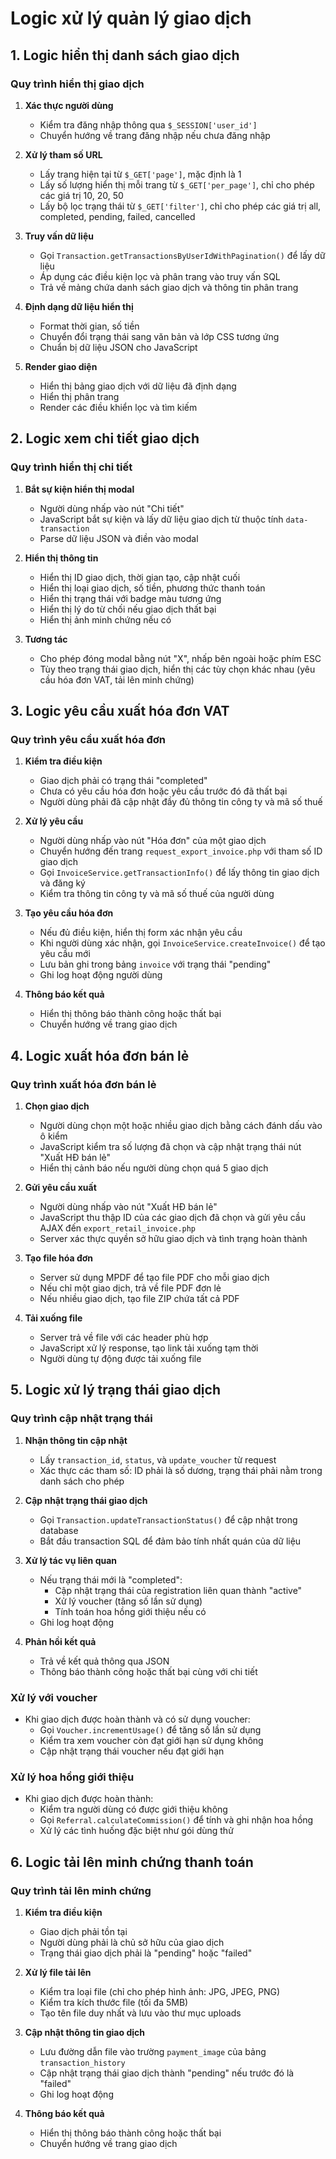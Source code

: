 # Logic xử lý quản lý giao dịch

## 1. Logic hiển thị danh sách giao dịch

### Quy trình hiển thị giao dịch

1. **Xác thực người dùng**
   - Kiểm tra đăng nhập thông qua `$_SESSION['user_id']`
   - Chuyển hướng về trang đăng nhập nếu chưa đăng nhập

2. **Xử lý tham số URL**
   - Lấy trang hiện tại từ `$_GET['page']`, mặc định là 1
   - Lấy số lượng hiển thị mỗi trang từ `$_GET['per_page']`, chỉ cho phép các giá trị 10, 20, 50
   - Lấy bộ lọc trạng thái từ `$_GET['filter']`, chỉ cho phép các giá trị all, completed, pending, failed, cancelled

3. **Truy vấn dữ liệu**
   - Gọi `Transaction.getTransactionsByUserIdWithPagination()` để lấy dữ liệu
   - Áp dụng các điều kiện lọc và phân trang vào truy vấn SQL
   - Trả về mảng chứa danh sách giao dịch và thông tin phân trang

4. **Định dạng dữ liệu hiển thị**
   - Format thời gian, số tiền
   - Chuyển đổi trạng thái sang văn bản và lớp CSS tương ứng
   - Chuẩn bị dữ liệu JSON cho JavaScript

5. **Render giao diện**
   - Hiển thị bảng giao dịch với dữ liệu đã định dạng
   - Hiển thị phân trang
   - Render các điều khiển lọc và tìm kiếm

## 2. Logic xem chi tiết giao dịch

### Quy trình hiển thị chi tiết

1. **Bắt sự kiện hiển thị modal**
   - Người dùng nhấp vào nút "Chi tiết"
   - JavaScript bắt sự kiện và lấy dữ liệu giao dịch từ thuộc tính `data-transaction`
   - Parse dữ liệu JSON và điền vào modal

2. **Hiển thị thông tin**
   - Hiển thị ID giao dịch, thời gian tạo, cập nhật cuối
   - Hiển thị loại giao dịch, số tiền, phương thức thanh toán
   - Hiển thị trạng thái với badge màu tương ứng
   - Hiển thị lý do từ chối nếu giao dịch thất bại
   - Hiển thị ảnh minh chứng nếu có

3. **Tương tác**
   - Cho phép đóng modal bằng nút "X", nhấp bên ngoài hoặc phím ESC
   - Tùy theo trạng thái giao dịch, hiển thị các tùy chọn khác nhau (yêu cầu hóa đơn VAT, tải lên minh chứng)

## 3. Logic yêu cầu xuất hóa đơn VAT

### Quy trình yêu cầu xuất hóa đơn

1. **Kiểm tra điều kiện**
   - Giao dịch phải có trạng thái "completed"
   - Chưa có yêu cầu hóa đơn hoặc yêu cầu trước đó đã thất bại
   - Người dùng phải đã cập nhật đầy đủ thông tin công ty và mã số thuế

2. **Xử lý yêu cầu**
   - Người dùng nhấp vào nút "Hóa đơn" của một giao dịch
   - Chuyển hướng đến trang `request_export_invoice.php` với tham số ID giao dịch
   - Gọi `InvoiceService.getTransactionInfo()` để lấy thông tin giao dịch và đăng ký
   - Kiểm tra thông tin công ty và mã số thuế của người dùng

3. **Tạo yêu cầu hóa đơn**
   - Nếu đủ điều kiện, hiển thị form xác nhận yêu cầu
   - Khi người dùng xác nhận, gọi `InvoiceService.createInvoice()` để tạo yêu cầu mới
   - Lưu bản ghi trong bảng `invoice` với trạng thái "pending"
   - Ghi log hoạt động người dùng

4. **Thông báo kết quả**
   - Hiển thị thông báo thành công hoặc thất bại
   - Chuyển hướng về trang giao dịch

## 4. Logic xuất hóa đơn bán lẻ

### Quy trình xuất hóa đơn bán lẻ

1. **Chọn giao dịch**
   - Người dùng chọn một hoặc nhiều giao dịch bằng cách đánh dấu vào ô kiểm
   - JavaScript kiểm tra số lượng đã chọn và cập nhật trạng thái nút "Xuất HĐ bán lẻ"
   - Hiển thị cảnh báo nếu người dùng chọn quá 5 giao dịch

2. **Gửi yêu cầu xuất**
   - Người dùng nhấp vào nút "Xuất HĐ bán lẻ"
   - JavaScript thu thập ID của các giao dịch đã chọn và gửi yêu cầu AJAX đến `export_retail_invoice.php`
   - Server xác thực quyền sở hữu giao dịch và tình trạng hoàn thành

3. **Tạo file hóa đơn**
   - Server sử dụng MPDF để tạo file PDF cho mỗi giao dịch
   - Nếu chỉ một giao dịch, trả về file PDF đơn lẻ
   - Nếu nhiều giao dịch, tạo file ZIP chứa tất cả PDF

4. **Tải xuống file**
   - Server trả về file với các header phù hợp
   - JavaScript xử lý response, tạo link tải xuống tạm thời
   - Người dùng tự động được tải xuống file

## 5. Logic xử lý trạng thái giao dịch

### Quy trình cập nhật trạng thái

1. **Nhận thông tin cập nhật**
   - Lấy `transaction_id`, `status`, và `update_voucher` từ request
   - Xác thực các tham số: ID phải là số dương, trạng thái phải nằm trong danh sách cho phép

2. **Cập nhật trạng thái giao dịch**
   - Gọi `Transaction.updateTransactionStatus()` để cập nhật trong database
   - Bắt đầu transaction SQL để đảm bảo tính nhất quán của dữ liệu

3. **Xử lý tác vụ liên quan**
   - Nếu trạng thái mới là "completed":
     - Cập nhật trạng thái của registration liên quan thành "active"
     - Xử lý voucher (tăng số lần sử dụng)
     - Tính toán hoa hồng giới thiệu nếu có
   - Ghi log hoạt động

4. **Phản hồi kết quả**
   - Trả về kết quả thông qua JSON
   - Thông báo thành công hoặc thất bại cùng với chi tiết

### Xử lý với voucher

- Khi giao dịch được hoàn thành và có sử dụng voucher:
  - Gọi `Voucher.incrementUsage()` để tăng số lần sử dụng
  - Kiểm tra xem voucher còn đạt giới hạn sử dụng không
  - Cập nhật trạng thái voucher nếu đạt giới hạn

### Xử lý hoa hồng giới thiệu

- Khi giao dịch được hoàn thành:
  - Kiểm tra người dùng có được giới thiệu không
  - Gọi `Referral.calculateCommission()` để tính và ghi nhận hoa hồng
  - Xử lý các tình huống đặc biệt như gói dùng thử

## 6. Logic tải lên minh chứng thanh toán

### Quy trình tải lên minh chứng

1. **Kiểm tra điều kiện**
   - Giao dịch phải tồn tại
   - Người dùng phải là chủ sở hữu của giao dịch
   - Trạng thái giao dịch phải là "pending" hoặc "failed"

2. **Xử lý file tải lên**
   - Kiểm tra loại file (chỉ cho phép hình ảnh: JPG, JPEG, PNG)
   - Kiểm tra kích thước file (tối đa 5MB)
   - Tạo tên file duy nhất và lưu vào thư mục uploads

3. **Cập nhật thông tin giao dịch**
   - Lưu đường dẫn file vào trường `payment_image` của bảng `transaction_history`
   - Cập nhật trạng thái giao dịch thành "pending" nếu trước đó là "failed"
   - Ghi log hoạt động

4. **Thông báo kết quả**
   - Hiển thị thông báo thành công hoặc thất bại
   - Chuyển hướng về trang giao dịch

